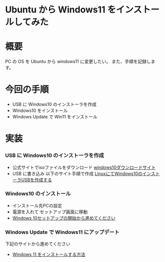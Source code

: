 # Ubuntu から Windows11 をインストールしてみた
# 概要
PC の OS を Ubuntu から windows11 に変更したい。
また、手順を記録します。
# 今回の手順
- USB に Windows10 のインストーラを作成
- Windows10 をインストール 
- Windows Update で Win11 をインストール

# 実装
### USB に Windows10 のインストーラを作成
- 公式サイトでisoファイルをダウンロード
[windows10ダウンロードサイト](https://www.microsoft.com/ja-jp/software-download/windows10ISO)
- USB に書き込み
以下のサイト手順で作成
[LinuxにてWindows10のインストーラUSBを作成する](https://minus9d.hatenablog.com/entry/2018/11/12/224538)
### Windows10 のインストール
- インストール先PCの設定　
- 電源を入れて セットアップ画面に移動
- [Windows 10セットアップの開始から進めてください](https://office-hack.com/windows/windows10-cleaninstall-usb/)
###  Windows Update で Windows11 にアップデート
下記のサイトから進めてください
- [Windows 11 をインストールする方法](https://support.microsoft.com/ja-jp/windows/windows-11-%E3%82%92%E3%82%A4%E3%83%B3%E3%82%B9%E3%83%88%E3%83%BC%E3%83%AB%E3%81%99%E3%82%8B%E6%96%B9%E6%B3%95-e0edbbfb-cfc5-4011-868b-2ce77ac7c70e)



